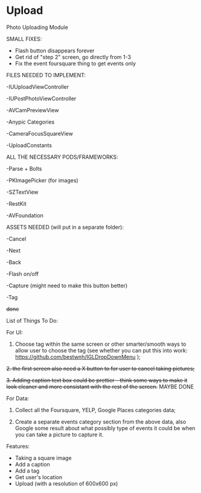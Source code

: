 # Upload
Photo Uploading Module

SMALL FIXES:

- Flash button disappears forever
- Get rid of "step 2" screen, go directly from 1-3
- Fix the event foursquare thing to get events only


FILES NEEDED TO IMPLEMENT:

-IUUploadViewController

-IUPostPhotoViewController

-AVCamPreviewView

-Anypic Categories

-CameraFocusSquareView

-UploadConstants


ALL THE NECESSARY PODS/FRAMEWORKS:

-Parse + Bolts

-PKImagePicker (for images)

-SZTextView

-RestKit

-AVFoundation


ASSETS NEEDED (will put in a separate folder):

-Cancel

-Next

-Back

-Flash on/off

-Capture (might need to make this button better)

-Tag


~~done~~

List of Things To Do:

For UI:

1. Choose tag within the same screen or other smarter/smooth ways to allow user to choose the tag (see whether you can put this into work: https://github.com/bestwnh/IGLDropDownMenu );

~~2. the first screen also need a X button to for user to cancel taking pictures;~~

~~3. Adding caption text box could be prettier - think some ways to make it look cleaner and more consistant with the rest of the screen.~~ MAYBE DONE

For Data:

1. Collect all the Foursquare, YELP, Google Places categories data;

2. Create a separate events category section from the above data, also Google some result about what possibly type of events it could be when you can take a picture to capture it.

Features:
- Taking a square image
- Add a caption
- Add a tag
- Get user's location
- Upload (with a resolution of 600x600 px)
